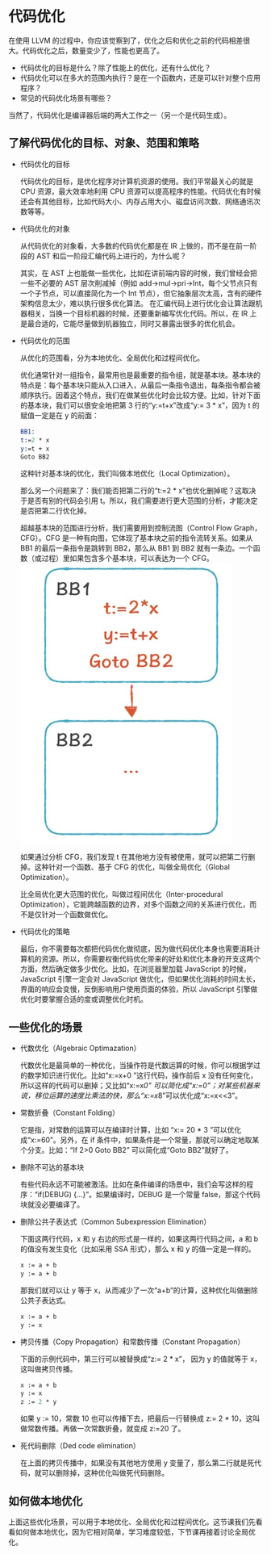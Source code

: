 # 代码优化

在使用 LLVM 的过程中，你应该觉察到了，优化之后和优化之前的代码相差很大。代码优化之后，数量变少了，性能也更高了。

* 代码优化的目标是什么？除了性能上的优化，还有什么优化？
* 代码优化可以在多大的范围内执行？是在一个函数内，还是可以针对整个应用程序？
* 常见的代码优化场景有哪些？

当然了，代码优化是编译器后端的两大工作之一（另一个是代码生成）。

## 了解代码优化的目标、对象、范围和策略

* 代码优化的目标
  
  代码优化的目标，是优化程序对计算机资源的使用。我们平常最关心的就是 CPU 资源，最大效率地利用 CPU 资源可以提高程序的性能。代码优化有时候还会有其他目标，比如代码大小、内存占用大小、磁盘访问次数、网络通讯次数等等。

* 代码优化的对象
  
  从代码优化的对象看，大多数的代码优化都是在 IR 上做的，而不是在前一阶段的 AST 和后一阶段汇编代码上进行的，为什么呢？

  其实，在 AST 上也能做一些优化，比如在讲前端内容的时候，我们曾经会把一些不必要的 AST 层次削减掉（例如 add->mul->pri->Int，每个父节点只有一个子节点，可以直接简化为一个 Int 节点），但它抽象层次太高，含有的硬件架构信息太少，难以执行很多优化算法。 在汇编代码上进行优化会让算法跟机器相关，当换一个目标机器的时候，还要重新编写优化代码。所以，在 IR 上是最合适的，它能尽量做到机器独立，同时又暴露出很多的优化机会。

* 代码优化的范围
  
  从优化的范围看，分为本地优化、全局优化和过程间优化。

  优化通常针对一组指令，最常用也是最重要的指令组，就是基本块。基本块的特点是：每个基本块只能从入口进入，从最后一条指令退出，每条指令都会被顺序执行。因着这个特点，我们在做某些优化时会比较方便。比如，针对下面的基本块，我们可以很安全地把第 3 行的“y:=t+x”改成“y:= 3 * x”，因为 t 的赋值一定是在 y 的前面：

  ```llvm
  BB1:
  t:=2 * x
  y:=t + x
  Goto BB2 
  ```
  
  这种针对基本块的优化，我们叫做本地优化（Local Optimization）。

  那么另一个问题来了：我们能否把第二行的“t:=2 * x”也优化删掉呢？这取决于是否有别的代码会引用 t。所以，我们需要进行更大范围的分析，才能决定是否把第二行优化掉。

  超越基本块的范围进行分析，我们需要用到控制流图（Control Flow Graph，CFG）。CFG 是一种有向图，它体现了基本块之前的指令流转关系。如果从 BB1 的最后一条指令是跳转到 BB2，那么从 BB1 到 BB2 就有一条边。一个函数（或过程）里如果包含多个基本块，可以表达为一个 CFG。
  ![](images/Dingtalk_20211216183741.jpg)

  如果通过分析 CFG，我们发现 t 在其他地方没有被使用，就可以把第二行删掉。这种针对一个函数、基于 CFG 的优化，叫做全局优化（Global Optimization）。
  
  比全局优化更大范围的优化，叫做过程间优化（Inter-procedural Optimization），它能跨越函数的边界，对多个函数之间的关系进行优化，而不是仅针对一个函数做优化。

* 代码优化的策略
  
  最后，你不需要每次都把代码优化做彻底，因为做代码优化本身也需要消耗计算机的资源。所以，你需要权衡代码优化带来的好处和优化本身的开支这两个方面，然后确定做多少优化。比如，在浏览器里加载 JavaScript 的时候，JavaScript 引擎一定会对 JavaScript 做优化，但如果优化消耗的时间太长，界面的响应会变慢，反倒影响用户使用页面的体验，所以 JavaScript 引擎做优化时要掌握合适的度或调整优化时机。

## 一些优化的场景

* 代数优化（Algebraic Optimazation）
  
  代数优化是最简单的一种优化，当操作符是代数运算的时候，你可以根据学过的数学知识进行优化。比如“x:=x+0 ”这行代码，操作前后 x 没有任何变化，所以这样的代码可以删掉；又比如“x:=x*0” 可以简化成“x:=0”；对某些机器来说，移位运算的速度比乘法的快，那么“x:=x*8”可以优化成“x:=x<<3”。

* 常数折叠（Constant Folding）
  
  它是指，对常数的运算可以在编译时计算，比如 “x:= 20 * 3 ”可以优化成“x:=60”。另外，在 if 条件中，如果条件是一个常量，那就可以确定地取某个分支。比如：“If 2>0 Goto BB2” 可以简化成“Goto BB2”就好了。

* 删除不可达的基本块
  
  有些代码永远不可能被激活。比如在条件编译的场景中，我们会写这样的程序：“if(DEBUG) {...}”。如果编译时，DEBUG 是一个常量 false，那这个代码块就没必要编译了。

* 删除公共子表达式（Common Subexpression Elimination）
  
  下面这两行代码，x 和 y 右边的形式是一样的，如果这两行代码之间，a 和 b 的值没有发生变化（比如采用 SSA 形式），那么 x 和 y 的值一定是一样的。
  ```llvm
  x := a + b
  y := a + b
  ```
  那我们就可以让 y 等于 x，从而减少了一次“a+b”的计算，这种优化叫做删除公共子表达式。
  ```llvm
  x := a + b
  y := x
  ```

* 拷贝传播（Copy Propagation）和常数传播（Constant Propagation）
  
  下面的示例代码中，第三行可以被替换成“z:= 2 * x”， 因为 y 的值就等于 x，这叫做拷贝传播。
  ```llvm
  x := a + b
  y := x
  z := 2 * y
  ```
  如果 y := 10，常数 10 也可以传播下去，把最后一行替换成 z:= 2 * 10，这叫做常数传播。再做一次常数折叠，就变成 z:=20 了。

* 死代码删除（Ded code elimination）
  
  在上面的拷贝传播中，如果没有其他地方使用 y 变量了，那么第二行就是死代码，就可以删除掉，这种优化叫做死代码删除。

## 如何做本地优化

上面这些优化场景，可以用于本地优化、全局优化和过程间优化。这节课我们先看看如何做本地优化，因为它相对简单，学习难度较低，下节课再接着讨论全局优化。
